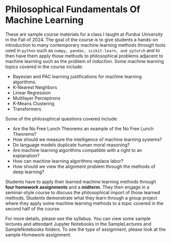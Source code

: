 # Philosophical Fundamentals Of Machine Learning

These are sample course materials for a class I taught at *Purdue University* in the Fall of 2024. The goal of the course is to give students a hands-on introduction to many contemporary machine learning methods through tools used in `python` such as `numpy, pandas, scikit-learn, and pytorch` and to then have them apply those methods to philosophical problems adjacent to machine learning such as the problem of induction. Some machine learning topics covered in the course include:

- Bayesian and PAC learning justifications for machine learning algorithms.
- K-Nearest Neighbors
- Linear Regression
- Multilayer Perceptrons
- K-Means Clustering
- Transformers

Some of the philosophical questions covered include:

- Are the No Free Lunch Theorems an example of the No Free Lunch Theorems?
- How should we measure the intelligence of machine learning systems?
- Do language models duplicate human moral reasoning?
- Are machine learning algorithms compatible with a right to an explanation?
- How can machine learning algorithms replace labor?
- How should we view the alignment problem through the methods of deep learning?

Students have to apply their learned machine learning methods through **four homework assignments** and a **midterm**. They then engage in a seminar-style course to discuss the philosophical import of those learned methods. Students demonstrate what they learn through a group project where they apply some machine learning methods to a topic covered in the second half of the course.

For more details, please see the syllabus. You can view some sample lectures and attendant Jupyter Notebooks in the SampleLectures and SampleNotebooks folders. To see the type of assignment, please look at the sample Homework assignment.
